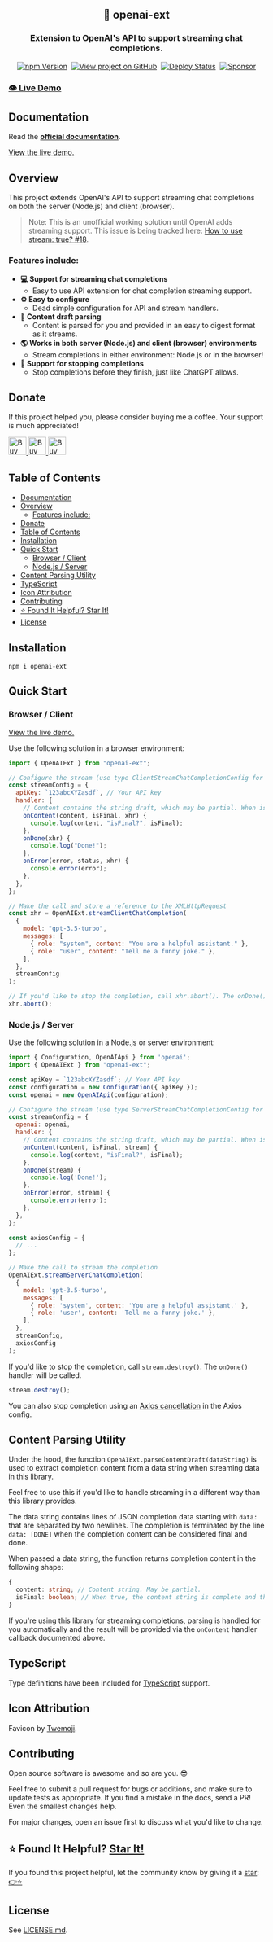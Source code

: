 <h2 align="center">
  🤖 openai-ext
</h2>
<h3 align="center">
  Extension to OpenAI's API to support streaming chat completions.
</h3>
<p align="center">
  <a href="https://badge.fury.io/js/openai-ext" target="_blank" rel="noopener noreferrer"><img src="https://badge.fury.io/js/openai-ext.svg" alt="npm Version" /></a>&nbsp;
  <a href="https://github.com/justinmahar/openai-ext/" target="_blank" rel="noopener noreferrer"><img src="https://img.shields.io/badge/GitHub-Source-success" alt="View project on GitHub" /></a>&nbsp;
  <a href="https://github.com/justinmahar/openai-ext/actions?query=workflow%3ADeploy" target="_blank" rel="noopener noreferrer"><img src="https://github.com/justinmahar/openai-ext/workflows/Deploy/badge.svg" alt="Deploy Status" /></a>&nbsp;
  <a href="https://github.com/sponsors/justinmahar" target="_blank" rel="noopener noreferrer"><img src="https://img.shields.io/static/v1?label=Sponsor&message=%E2%9D%A4&logo=GitHub&color=%23fe8e86" alt="Sponsor"/></a>
</p>

<h3><a href="https://justinmahar.github.io/openai-ext/?path=/story/demo--client">👁️ Live Demo</a></h3>

## Documentation

Read the **[official documentation](https://justinmahar.github.io/openai-ext/)**.

<a href="https://justinmahar.github.io/openai-ext/?path=/story/demo--client">View the live demo.</a>

## Overview

This project extends OpenAI's API to support streaming chat completions on both the server (Node.js) and client (browser).

> Note: This is an unofficial working solution until OpenAI adds streaming support. This issue is being tracked here: [How to use stream: true? #18](https://github.com/openai/openai-node/issues/18).

### Features include:

- **💻 Support for streaming chat completions**
  - Easy to use API extension for chat completion streaming support.
- **⚙️ Easy to configure**
  - Dead simple configuration for API and stream handlers.
- **📜 Content draft parsing**
  - Content is parsed for you and provided in an easy to digest format as it streams.
- **🌎 Works in both server (Node.js) and client (browser) environments**
  - Stream completions in either environment: Node.js or in the browser!
- **🛑 Support for stopping completions**
  - Stop completions before they finish, just like ChatGPT allows.

[lock:donate]::🚫---------------------------------------

## Donate 

If this project helped you, please consider buying me a coffee. Your support is much appreciated!

<a href="https://paypal.me/thejustinmahar/5">
  <img src="https://justinmahar.github.io/openai-ext/support/coffee-1.png" alt="Buy me a coffee" height="35" />
</a> <a href="https://paypal.me/thejustinmahar/15">
  <img src="https://justinmahar.github.io/openai-ext/support/coffee-3.png" alt="Buy me 3 coffees" height="35" />
</a> <a href="https://paypal.me/thejustinmahar/25">
  <img src="https://justinmahar.github.io/openai-ext/support/coffee-5.png" alt="Buy me 5 coffees" height="35" />
</a>

[/lock:donate]::---------------------------------------🚫

## Table of Contents 

- [Documentation](#documentation)
- [Overview](#overview)
  - [Features include:](#features-include)
- [Donate](#donate)
- [Table of Contents](#table-of-contents)
- [Installation](#installation)
- [Quick Start](#quick-start)
  - [Browser / Client](#browser--client)
  - [Node.js / Server](#nodejs--server)
- [Content Parsing Utility](#content-parsing-utility)
- [TypeScript](#typescript)
- [Icon Attribution](#icon-attribution)
- [Contributing](#contributing)
- [⭐ Found It Helpful? Star It!](#-found-it-helpful-star-it)
- [License](#license)

## Installation

```
npm i openai-ext
```

## Quick Start

### Browser / Client

<a href="https://justinmahar.github.io/openai-ext/?path=/story/demo--client">View the live demo.</a>

Use the following solution in a browser environment:

```js
import { OpenAIExt } from "openai-ext";

// Configure the stream (use type ClientStreamChatCompletionConfig for TypeScript users)
const streamConfig = {
  apiKey: `123abcXYZasdf`, // Your API key
  handler: {
    // Content contains the string draft, which may be partial. When isFinal is true, the completion is done.
    onContent(content, isFinal, xhr) {
      console.log(content, "isFinal?", isFinal);
    },
    onDone(xhr) {
      console.log("Done!");
    },
    onError(error, status, xhr) {
      console.error(error);
    },
  },
};

// Make the call and store a reference to the XMLHttpRequest
const xhr = OpenAIExt.streamClientChatCompletion(
  {
    model: "gpt-3.5-turbo",
    messages: [
      { role: "system", content: "You are a helpful assistant." },
      { role: "user", content: "Tell me a funny joke." },
    ],
  },
  streamConfig
);
```

```js
// If you'd like to stop the completion, call xhr.abort(). The onDone() handler will be called.
xhr.abort();
```

### Node.js / Server

Use the following solution in a Node.js or server environment:

```js
import { Configuration, OpenAIApi } from 'openai';
import { OpenAIExt } from "openai-ext";

const apiKey = `123abcXYZasdf`; // Your API key
const configuration = new Configuration({ apiKey });
const openai = new OpenAIApi(configuration);

// Configure the stream (use type ServerStreamChatCompletionConfig for TypeScript users)
const streamConfig = {
  openai: openai,
  handler: {
    // Content contains the string draft, which may be partial. When isFinal is true, the completion is done.
    onContent(content, isFinal, stream) {
      console.log(content, "isFinal?", isFinal);
    },
    onDone(stream) {
      console.log('Done!');
    },
    onError(error, stream) {
      console.error(error);
    },
  },
};

const axiosConfig = {
  // ...
};

// Make the call to stream the completion
OpenAIExt.streamServerChatCompletion(
  {
    model: 'gpt-3.5-turbo',
    messages: [
      { role: 'system', content: 'You are a helpful assistant.' },
      { role: 'user', content: 'Tell me a funny joke.' },
    ],
  },
  streamConfig,
  axiosConfig
);
```

If you'd like to stop the completion, call `stream.destroy()`. The `onDone()` handler will be called.

```js
stream.destroy();
```

You can also stop completion using an [Axios cancellation](https://axios-http.com/docs/cancellation) in the Axios config.

## Content Parsing Utility

Under the hood, the function `OpenAIExt.parseContentDraft(dataString)` is used to extract completion content from a data string when streaming data in this library.

Feel free to use this if you'd like to handle streaming in a different way than this library provides.

The data string contains lines of JSON completion data starting with `data: ` that are separated by two newlines. 
The completion is terminated by the line `data: [DONE]` when the completion content can be considered final and done.

When passed a data string, the function returns completion content in the following shape:

```ts
{
  content: string; // Content string. May be partial.
  isFinal: boolean; // When true, the content string is complete and the completion is done.
}
```

If you're using this library for streaming completions, parsing is handled for you automatically and the result will be provided via the `onContent` handler callback documented above.

[lock:typescript]::🚫---------------------------------------

## TypeScript

Type definitions have been included for [TypeScript](https://www.typescriptlang.org/) support.

[/lock:typescript]::---------------------------------------🚫

[lock:icon]::🚫---------------------------------------

## Icon Attribution

Favicon by [Twemoji](https://github.com/twitter/twemoji).

[/lock:icon]::---------------------------------------🚫

[lock:contributing]::🚫---------------------------------------

## Contributing

Open source software is awesome and so are you. 😎

Feel free to submit a pull request for bugs or additions, and make sure to update tests as appropriate. If you find a mistake in the docs, send a PR! Even the smallest changes help.

For major changes, open an issue first to discuss what you'd like to change.

[/lock:contributing]::---------------------------------------🚫

## ⭐ Found It Helpful? [Star It!](https://github.com/justinmahar/openai-ext/stargazers)

If you found this project helpful, let the community know by giving it a [star](https://github.com/justinmahar/openai-ext/stargazers): [👉⭐](https://github.com/justinmahar/openai-ext/stargazers)

## License

See [LICENSE.md](https://justinmahar.github.io/openai-ext/?path=/story/license--page).
